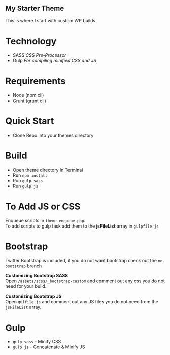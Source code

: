 My Starter Theme
----------------------
  
This is where I start with custom WP builds
  
Technology
==========
- SASS *CSS Pre-Processor*
- Gulp *For compiling minified CSS and JS*

Requirements
============
- Node (npm cli)
- Grunt (grunt cli)
    
Quick Start
===========
- Clone Repo into your themes directory

Build
======
- Open theme directory in Terminal
- Run `npm install`
- Run `gulp sass`
- Run `gulp js`
  
  
To Add JS or CSS
=================
Enqueue scripts in `theme-enqueue.php`.  
To add scripts to gulp task add them to the __jsFileList__ array in `gulpfile.js`
  
  
Bootstrap
=========
Twitter Bootstrap is included, if you do not want bootstrap check out the `no-bootstrap` branch
  
__Customizing Bootstrap SASS__  
Open `/assets/scss/_bootstrap-custom` and comment out any css you do not need for your build.  

__Customizing Bootstrap JS__  
Open `gulfile.js` and comment out any JS files you do not need from the `jsFileList` array.

Gulp
=====  
- `gulp sass` - Minify CSS
- `gulp js` - Concatenate & Minify JS
